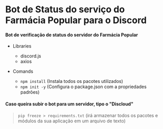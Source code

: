 # Bot de Status do serviço do Farmácia Popular para o Discord
#### Bot de verificação de status do servidor do Farmácia Popular

- Libraries
  - discord.js
  - axios

- Comands
  - ```npm install``` (Instala todos os pacotes utilizados)
  - ```npm init -y``` (Configura o package.json com a propriedades padrões)
 
#### Caso queira subir o bot para um servidor, tipo o "Discloud"
> ```pip freeze > requirements.txt``` (irá armazenar todos os pacotes e módulos da sua aplicação em um arquivo de texto)
  
